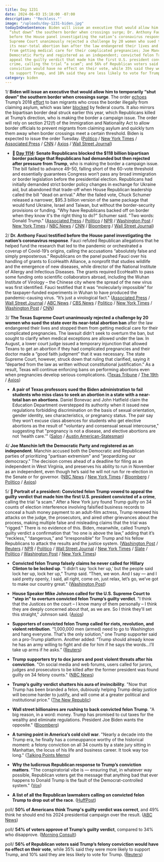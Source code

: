 ```yaml
---
title: Day 1231
date: 2024-06-03 15:18:00 -07:00
description: '"Reckless."'
image: "/uploads/day-1231-biden.jpg"
todayInOneSentence: Biden will issue an executive that would allow him to temporarily
  “shut down” the southern border when crossings surge; Dr. Anthony Fauci testified
  before the House panel investigating the nation’s coronavirus response; the Texas
  Supreme Court unanimously rejected a challenge by 20 women who sued the state over
  its near-total abortion ban after the law endangered their lives and stopped them
  from getting medical care for their complicated pregnancies; Joe Manchin left the
  Democratic Party and registered as an independent; convicted felon Trump vowed to
  appeal the guilty verdict that made him the first U.S. president convicted of a
  crime, calling the trial “a scam”; and 56% of Republican voters said Trump’s felony
  conviction would have no effect on their vote, while 35% said they were more likely
  to support Trump, and 10% said they are less likely to vote for Trump.
category: biden
---
```


1/ **Biden will issue an executive that would allow him to temporarily “shut down” the southern border when crossings surge**. The order [echoes](https://whatthefuckjusthappenedtoday.com/2018/06/25/day-522/#1-trump-%E2%80%9Cwe-must-immediately%E2%80%9D-send-i) Trump’s 2018 [effort](https://whatthefuckjusthappenedtoday.com/2018/11/21/day-671/#2-the-white-house-attacked-%E2%80%9Cactivist) to ban migrants who cross the border illegally from claiming asylum, which was later [blocked](https://whatthefuckjusthappenedtoday.com/2018/11/20/day-670/#3-a-federal-judge-temporarily-blocke) by federal courts. It also mirrors the bipartisan border deal struck earlier this year, which Republicans killed at Trump’s direction, who is making the border a campaign issue. The order will rely on section 212(f) of the Immigration and Nationality Act to allow border officials to prevent migrants from claiming asylum and quickly turn them away when border crossings meet a certain threshold. Biden is expected to issue the order Tuesday. ([Politico](https://www.politico.com/news/2024/06/02/biden-executive-action-border-tuesday-00161176) / [New York Times](https://www.nytimes.com/2024/06/03/us/politics/biden-immigration-asylum-order.html) / [Associated Press](https://apnews.com/article/texas-border-immigration-mayors-biden-edinburg-brownsville-c67840732b442d109a84a03754ce121b) / [CNN](https://www.cnn.com/2024/05/31/politics/biden-administration-border-executive-action/) / [Axios](https://www.axios.com/2024/06/03/biden-border-executive-order-immigration-asylum) / [Wall Street Journal](https://www.wsj.com/us-news/biden-to-issue-executive-order-on-southern-border-limiting-asylum-rules-a9a021a5?mod=hp_lead_pos1))

* **📌 [Day 1114](https://whatthefuckjusthappenedtoday.com/2024/02/07/day-1114/#3-senate-republicans-blocked-the-118): Senate Republicans blocked the $118 billion bipartisan border package that Republicans had demanded but then rejected after pressure from Trump**, who is making the border a campaign issue. The bill failed to advance 49-50, falling short of the 60-vote threshold and essentially guarantees Congress won’t pass any broad immigration or border legislation before the presidential election. Republicans had initially demanded strict border policy changes in exchange for Ukraine aid, but abandoned that trade-off when House Republican leadership called the bill "dead on arrival." After the failed vote, Chuck Schumer released a narrower, $95.3 billion version of the same package that would fund Ukraine, Israel and Taiwan, but without the border-security provisions or funding. "Why have Republicans backed off on border when they know it's the right thing to do?" Schumer said. "Two words: Donald Trump." ([Associated Press](https://apnews.com/article/congress-ukraine-aid-border-security-386dcc54b29a5491f8bd87b727a284f8) / [Politico](https://www.politico.com/live-updates/2024/02/07/congress/senate-supplemental-ukraine-border-aid-00140187) / [NPR](https://www.npr.org/2024/02/07/1229785349/border-deal-ukraine-aid-senate) / [Washington Post](https://www.washingtonpost.com/politics/2024/02/07/senate-border-security-vote/) / [New York Times](https://www.nytimes.com/live/2024/02/07/us/congress-ukraine-israel-aid) / [NBC News](https://www.nbcnews.com/politics/congress/chuck-schumer-push-stripped-israel-ukraine-aid-package-gop-blocks-sena-rcna137661) / [CNN](https://www.cnn.com/politics/live-news/senate-vote-border-bill-aid-02-07-24/index.html) / [Bloomberg](https://www.bloomberg.com/news/articles/2024-02-07/senate-vote-ends-border-deal-prospects-setting-election-fight?srnd=premium&sref=MIBMEEoj) / [Wall Street Journal](https://www.wsj.com/politics/policy/senate-rushes-to-aid-ukraine-setting-stage-for-dramatic-vote-c460e43c?mod=hp_lead_pos2))

2/ **Dr. Anthony Fauci testified before the House panel investigating the nation’s coronavirus response**. Fauci refuted Republican allegations that he helped fund the research that led to the pandemic or orchestrated a coverup of Covid-19’s origins, calling the accusations “absolutely false and simply preposterous.” Republicans on the panel pushed Fauci over his handling of grants to EcoHealth Alliance, a nonprofit that studies wildlife and the emergence of new diseases, while director of the National Institute of Allergy and Infectious Diseases. The grants required EcoHealth to pass some funding onto scientific collaborators abroad, including the Wuhan Institute of Virology – the Chinese city where the spread of the new virus was first identified. Fauci testified that it was “molecularly impossible” for the taxpayer-funded experiments in Wuhan to have produced the pandemic-causing virus. “It’s just a virological fact." ([Associated Press](https://apnews.com/article/fauci-covid-pandemic-origin-congress-a66625482f25824476ee315484790230) / [Wall Street Journal](https://www.wsj.com/politics/anthony-fauci-to-appear-before-house-committee-on-covid-06142639) / [ABC News](https://abcnews.go.com/Politics/republicans-poised-grill-anthony-fauci-covid-19-response/story?id=110677611) / [CBS News](https://www.cbsnews.com/news/anthony-fauci-testimony-house-select-subcommittee-on-the-coronavirus-pandemic/) / [Politico](https://www.politico.com/news/2024/06/03/fauci-congress-covid-hearing-00161287) / [New York Times](https://www.nytimes.com/2024/06/03/science/fauci-hearing-covid-origins.html) / [Washington Post](https://www.washingtonpost.com/health/2024/06/03/fauci-covid-house-testimony-lab-leak/) / [CNN](https://www.cnn.com/politics/live-news/anthony-fauci-covid-origins-hearing-06-03-24/index.html))

3/ **The Texas Supreme Court unanimously rejected a challenge by 20 women who sued the state over its near-total abortion ban** after the law endangered their lives and stopped them from getting medical care for their complicated pregnancies. The lawsuit didn't seek to overturn the ban, but sought to clarify when medical exceptions are allowed under the law. In August, a lower court judge issued a temporary injunction that allowed Texans to get an abortion if they had complicated pregnancies and their doctor made a “good faith judgment” that it was necessary. The state Supreme Court, however, struck down that ruling that clarified, saying it “departed from the law as written without constitutional justification.” As a result, Texas will continue enforcing bans on performing abortions even when pregnancies develop serious complications. ([Texas Tribune](https://www.texastribune.org/2024/05/31/texas-supreme-court-zurawski-abortion/) / [The 19th](https://19thnews.org/2024/05/texas-abortion-lawsuit-ruling-rejects-medical-exemptions/) / [Axios](https://www.axios.com/2024/05/31/texas-abortion-ban-supreme-court))

* **A pair of Texas professors sued the Biden administration to fail students who miss class to seek an abortion in a state with a near-total ban on abortions**. Daniel Bonevac and John Hatfield claim the Education Department overstepped its authority when it issued new regulations forbidding discrimination on the basis of sexual orientation, gender identity, sex characteristics, or pregnancy status. The pair say they won’t excuse class absences for students who get elective abortions as the result of "voluntary and consensual sexual intercourse," suggesting that "pregnancy is not a disease, and elective abortions are not 'health care.'" ([Salon](https://www.salon.com/2024/06/03/texas-professors-to-fail-students-seek-abortions/) / [Austin American-Statesman](https://www.statesman.com/story/news/politics/state/2024/06/03/ut-austin-professors-sue-biden-over-abortions-lgbtq-rules-texas/73913404007/))

4/ **Joe Manchin left the Democratic Party and registered as an independent**. Manchin accused both the Democratic and Republican parties of prioritizing "partisan extremism" and "jeopardizing our democracy." The decision comes ahead of a deadline for filing as an independent in West Virginia, and preserves his ability to run in November as an independent, even though he’s said he will not run for re-election in the Senate or for governor. ([NBC News](https://www.nbcnews.com/politics/congress/sen-joe-manchin-leaves-democratic-party-registers-independent-rcna154885) / [New York Times](https://www.nytimes.com/2024/05/31/us/politics/joe-manchin-independent.html) / [Bloomberg](https://www.bloomberg.com/news/articles/2024-05-31/long-time-democrat-manchin-quits-party-registers-as-independent?sref=MIBMEEoj) / [Politico](https://www.politico.com/live-updates/2024/05/31/congress/manchin-independent-west-virginia-senate-governor-00160969) / [Axios](https://www.axios.com/2024/05/31/joe-manchin-leaves-democratic-party-independent))

5/ **👑 Portrait of a president: Convicted felon Trump vowed to appeal the guilty verdict that made him the first U.S. president convicted of a crime**, calling the trial “a scam.” After a New York jury found Trump guilty on 34 counts of election interference involving falsified business records to conceal a hush money payment to an adult-film actress, Trump renewed his attacks on the judge, the prosecutors, and aired other grievances about the process, making multiple false and misleading claims that the trial was "rigged." There is no evidence of this. Biden, meanwhile, called Trump’s guilty verdict a confirmation that “no one is above the law,” adding that it’s “reckless,” “dangerous,” and “irresponsible” for Trump and his fellow Republicans to attack the results and the justice system. ([Washington Post](https://www.washingtonpost.com/elections/2024/05/31/trump-guilty-verdict/) / [Reuters](https://www.reuters.com/world/us/white-house-race-plunges-into-uncharted-territory-trump-awaits-july-sentencing-2024-05-31/) / [NPR](https://www.npr.org/2024/05/31/g-s1-2149/trump-trial-guilty-verdict-press-conference) / [Politico](https://www.politico.com/news/2024/05/31/trump-post-trial-speech-00160997) / [Wall Street Journal](https://www.wsj.com/politics/elections/trump-decries-guilty-verdict-presses-ahead-with-campaign-against-biden-a822778a) / [New York Times](https://www.nytimes.com/live/2024/05/31/nyregion/trump-news-guilty-verdict) / [Slate](https://slate.com/news-and-politics/2024/05/trump-guilty-verdict-conviction-hush-money-trial-jury.html) / [Politico](https://www.politico.com/news/2024/05/31/biden-trump-guilty-verdict-00161025) / [Washington Post](https://www.washingtonpost.com/politics/2024/05/31/biden-blasts-trump-attacks-legal-system/) / [New York Times](https://www.nytimes.com/2024/05/31/us/politics/biden-trump-guilty-verdict.html))

* **Convicted felon Trump falsely claims he never called for Hillary Clinton to be locked up**. “I didn’t say ‘lock her up,’ but the people said lock her up, lock her up,” Trump said. “Then, we won. And I say — and I said pretty openly, I said, all right, come on, just relax, let’s go, we’ve got to make our country great.” ([Washington Post](https://www.washingtonpost.com/politics/2024/06/02/trump-hillary-clinton-lock-her-up/))

* **House Speaker Mike Johnson called for the U.S. Supreme Court to "step in" to overturn convicted felon Trump’s guilty verdict**. "I think that the Justices on the court – I know many of them personally – I think they are deeply concerned about that, as we are. So I think they'll set this straight," Johnson said. ([Axios](https://www.axios.com/2024/05/31/mike-johnson-trump-supreme-court))

* **Supporters of convicted felon Trump called for riots, revolution, and violent retribution**. “1,000,000 men (armed) need to go to Washington and hang everyone. That's the only solution,” one Trump supporter said on a pro-Trump platform. Another added: “Trump should already know he has an army willing to fight and die for him if he says the words...I’ll take up arms if he asks.” ([Reuters](https://www.reuters.com/world/us/trump-supporters-call-riots-violent-retribution-after-verdict-2024-05-31/))

* **Trump supporters try to dox jurors and post violent threats after his conviction**. "On social media and web forums, users called for jurors, judges and prosecutors to be killed after the former president was found guilty on 34 felony counts." ([NBC News](https://www.nbcnews.com/politics/donald-trump/trump-supporters-try-doxx-jurors-violent-threats-conviction-rcna154882))

* **Trump’s guilty verdict shatters his aura of invincibility**. "Now that Trump has been branded a felon, dubiously helping Trump delay justice will become harder to justify, and will come at a greater political and institutional price." ([The New Republic](https://newrepublic.com/article/182111/trump-guilty-verdict-hush-money-shatters-aura-invincibility))

* **Wall street billionaires are rushing to back convicted felon Trump**. "A big reason, in a word: money. Trump has promised to cut taxes for the wealthy and eliminate regulations. President Joe Biden wants the opposite." ([Bloomberg](https://www.bloomberg.com/news/features/2024-05-31/billionaires-back-trump-despite-guilty-verdict-in-hush-money-trial?sref=MIBMEEoj))

* **A turning point in America’s cold civil war**. "Nearly a decade into the Trump era, he finally has a comeuppance worthy of the historical moment: a felony conviction on all 34 counts by a state jury sitting in Manhattan, the locus of his life and business career. It took way too long." ([Talking Points Memo](https://talkingpointsmemo.com/morning-memo/trump-conviction-american-cold-civil-war))

* **Why the ludicrous Republican response to Trump’s conviction matters**. "The conspiratorial vibe is — ensuring that, in whatever way possible, Republican voters get the message that anything bad that ever happens to Donald Trump is the fault of the Democrat-controlled system." ([Vox](https://www.vox.com/politics/352814/trump-conviction-republican-response))

* **A list of all the Republican lawmakers calling on convicted felon Trump to drop out of the race**. ([HuffPost](https://www.huffpost.com/entry/republican-lawmakers-donald-trump-guilty-verdict-resign_n_6658fafde4b08f9fa13ff7aa?ded))

poll/ **50% of Americans think Trump's guilty verdict was correct**, and 49% think he should end his 2024 presidential campaign over the result. ([ABC News](https://abcnews.go.com/Politics/plurality-americans-trumps-guilty-verdict-correct-hush-money/story?id=110744698))

poll/ **54% of voters approve of Trump’s guilty verdict**, compared to 34% who disapprove. ([Morning Consult](https://pro.morningconsult.com/analysis/donald-trump-polling-guilty-verdict-jury-trial))

poll/ **56% of Republican voters said Trump’s felony conviction would have no effect on their vote**, while 35% said they were more likely to support Trump, and 10% said they are less likely to vote for Trump. ([Reuters](https://www.reuters.com/world/us/one-10-republicans-less-likely-vote-trump-after-guilty-verdict-reutersipsos-poll-2024-05-31/))